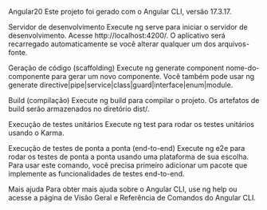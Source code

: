 Angular20
Este projeto foi gerado com o Angular CLI, versão 17.3.17.

Servidor de desenvolvimento
Execute ng serve para iniciar o servidor de desenvolvimento. Acesse http://localhost:4200/. O aplicativo será recarregado automaticamente se você alterar qualquer um dos arquivos-fonte.

Geração de código (scaffolding)
Execute ng generate component nome-do-componente para gerar um novo componente. Você também pode usar ng generate directive|pipe|service|class|guard|interface|enum|module.

Build (compilação)
Execute ng build para compilar o projeto. Os artefatos de build serão armazenados no diretório dist/.

Execução de testes unitários
Execute ng test para rodar os testes unitários usando o Karma.

Execução de testes de ponta a ponta (end-to-end)
Execute ng e2e para rodar os testes de ponta a ponta usando uma plataforma de sua escolha. Para usar este comando, você precisa primeiro adicionar um pacote que implemente as funcionalidades de testes end-to-end.

Mais ajuda
Para obter mais ajuda sobre o Angular CLI, use ng help ou acesse a página de Visão Geral e Referência de Comandos do Angular CLI.

